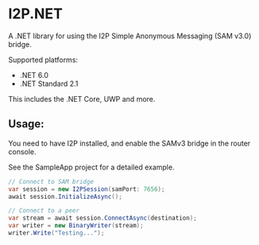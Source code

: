 # I2P.NET

A .NET library for using the I2P Simple Anonymous Messaging (SAM v3.0) bridge.

Supported platforms:

- .NET 6.0
- .NET Standard 2.1

This includes the .NET Core, UWP and more.

## Usage:

You need to have I2P installed, and enable the SAMv3 bridge in the router console.

See the SampleApp project for a detailed example.

```csharp
// Connect to SAM bridge
var session = new I2PSession(samPort: 7656);
await session.InitializeAsync();

// Connect to a peer
var stream = await session.ConnectAsync(destination);
var writer = new BinaryWriter(stream);
writer.Write("Testing...");
```
